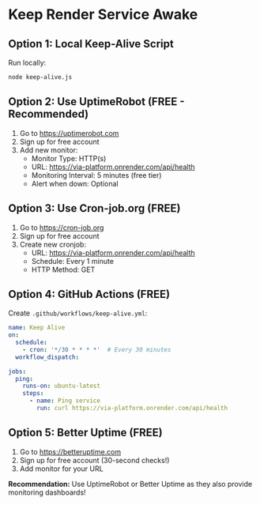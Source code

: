 # Keep Render Service Awake

## Option 1: Local Keep-Alive Script
Run locally:
```bash
node keep-alive.js
```

## Option 2: Use UptimeRobot (FREE - Recommended)
1. Go to https://uptimerobot.com
2. Sign up for free account
3. Add new monitor:
   - Monitor Type: HTTP(s)
   - URL: https://via-platform.onrender.com/api/health
   - Monitoring Interval: 5 minutes (free tier)
   - Alert when down: Optional

## Option 3: Use Cron-job.org (FREE)
1. Go to https://cron-job.org
2. Sign up for free account
3. Create new cronjob:
   - URL: https://via-platform.onrender.com/api/health
   - Schedule: Every 1 minute
   - HTTP Method: GET

## Option 4: GitHub Actions (FREE)
Create `.github/workflows/keep-alive.yml`:
```yaml
name: Keep Alive
on:
  schedule:
    - cron: '*/30 * * * *'  # Every 30 minutes
  workflow_dispatch:

jobs:
  ping:
    runs-on: ubuntu-latest
    steps:
      - name: Ping service
        run: curl https://via-platform.onrender.com/api/health
```

## Option 5: Better Uptime (FREE)
1. Go to https://betteruptime.com
2. Sign up for free account (30-second checks!)
3. Add monitor for your URL

**Recommendation:** Use UptimeRobot or Better Uptime as they also provide monitoring dashboards!